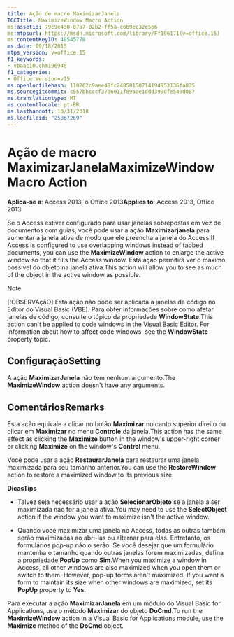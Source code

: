 ```yaml
---
title: Ação de macro MaximizarJanela
TOCTitle: MaximizeWindow Macro Action
ms:assetid: 79c9e430-07a7-02b2-ff5a-c6b9ec32c5b6
ms:mtpsurl: https://msdn.microsoft.com/library/Ff196171(v=office.15)
ms:contentKeyID: 48545778
ms.date: 09/18/2015
mtps_version: v=office.15
f1_keywords:
- vbaac10.chm196948
f1_categories:
- Office.Version=v15
ms.openlocfilehash: 110262c9aee48fc24858150714194953136fa835
ms.sourcegitcommit: c557bbcccf37a6011f89aae1ddd399dfe549d087
ms.translationtype: MT
ms.contentlocale: pt-BR
ms.lasthandoff: 10/31/2018
ms.locfileid: "25867269"
---
```

# <a name="maximizewindow-macro-action"></a><span data-ttu-id="eaf24-102">Ação de macro MaximizarJanela</span><span class="sxs-lookup"><span data-stu-id="eaf24-102">MaximizeWindow Macro Action</span></span>


<span data-ttu-id="eaf24-103">**Aplica-se a**: Access 2013, o Office 2013</span><span class="sxs-lookup"><span data-stu-id="eaf24-103">**Applies to**: Access 2013, Office 2013</span></span>

<span data-ttu-id="eaf24-104">Se o Access estiver configurado para usar janelas sobrepostas em vez de documentos com guias, você pode usar a ação **Maximizarjanela** para aumentar a janela ativa de modo que ele preencha a janela do Access.</span><span class="sxs-lookup"><span data-stu-id="eaf24-104">If Access is configured to use overlapping windows instead of tabbed documents, you can use the **MaximizeWindow** action to enlarge the active window so that it fills the Access window.</span></span> <span data-ttu-id="eaf24-105">Esta ação permitirá ver o máximo possível do objeto na janela ativa.</span><span class="sxs-lookup"><span data-stu-id="eaf24-105">This action will allow you to see as much of the object in the active window as possible.</span></span>


> [!NOTE]
> <P><span data-ttu-id="eaf24-p102">[!OBSERVAçãO] Esta ação não pode ser aplicada a janelas de código no Editor do Visual Basic (VBE). Para obter informações sobre como afetar janelas de código, consulte o tópico da propriedade <STRONG>WindowState</STRONG>.</span><span class="sxs-lookup"><span data-stu-id="eaf24-p102">This action can't be applied to code windows in the Visual Basic Editor. For information about how to affect code windows, see the <STRONG>WindowState</STRONG> property topic.</span></span></P>



## <a name="setting"></a><span data-ttu-id="eaf24-108">Configuração</span><span class="sxs-lookup"><span data-stu-id="eaf24-108">Setting</span></span>

<span data-ttu-id="eaf24-109">A ação **MaximizarJanela** não tem nenhum argumento.</span><span class="sxs-lookup"><span data-stu-id="eaf24-109">The **MaximizeWindow** action doesn't have any arguments.</span></span>

## <a name="remarks"></a><span data-ttu-id="eaf24-110">Comentários</span><span class="sxs-lookup"><span data-stu-id="eaf24-110">Remarks</span></span>

<span data-ttu-id="eaf24-111">Esta ação equivale a clicar no botão **Maximizar** no canto superior direito ou clicar em **Maximizar** no menu **Controle** da janela.</span><span class="sxs-lookup"><span data-stu-id="eaf24-111">This action has the same effect as clicking the **Maximize** button in the window's upper-right corner or clicking **Maximize** on the window's **Control** menu.</span></span>

<span data-ttu-id="eaf24-112">Você pode usar a ação **RestaurarJanela** para restaurar uma janela maximizada para seu tamanho anterior.</span><span class="sxs-lookup"><span data-stu-id="eaf24-112">You can use the **RestoreWindow** action to restore a maximized window to its previous size.</span></span>

<span data-ttu-id="eaf24-113">**Dicas**</span><span class="sxs-lookup"><span data-stu-id="eaf24-113">**Tips**</span></span>

  - <span data-ttu-id="eaf24-114">Talvez seja necessário usar a ação **SelecionarObjeto** se a janela a ser maximizada não for a janela ativa.</span><span class="sxs-lookup"><span data-stu-id="eaf24-114">You may need to use the **SelectObject** action if the window you want to maximize isn't the active window.</span></span>

  - <span data-ttu-id="eaf24-p103">Quando você maximizar uma janela no Access, todas as outras também serão maximizadas ao abri-las ou alternar para elas. Entretanto, os formulários pop-up não o serão. Se você desejar que um formulário mantenha o tamanho quando outras janelas forem maximizadas, defina a propriedade **PopUp** como **Sim**.</span><span class="sxs-lookup"><span data-stu-id="eaf24-p103">When you maximize a window in Access, all other windows are also maximized when you open them or switch to them. However, pop-up forms aren't maximized. If you want a form to maintain its size when other windows are maximized, set its **PopUp** property to **Yes**.</span></span>

<span data-ttu-id="eaf24-118">Para executar a ação **MaximizarJanela** em um módulo do Visual Basic for Applications, use o método **Maximizar** do objeto **DoCmd**.</span><span class="sxs-lookup"><span data-stu-id="eaf24-118">To run the **MaximizeWindow** action in a Visual Basic for Applications module, use the **Maximize** method of the **DoCmd** object.</span></span>

